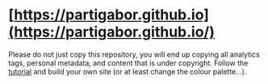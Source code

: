 # [https://partigabor.github.io](https://partigabor.github.io/)

Please do not just copy this repository, you will end up copying all analytics tags, personal metadata, and content that is under copyright. 
Follow the [tutorial](https://partigabor.github.io/posts/1-hugo-website/) and build your own site (or at least change the colour palette...).
